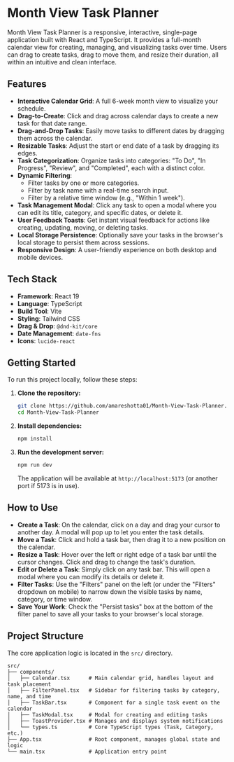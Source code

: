 # Month View Task Planner


Month View Task Planner is a responsive, interactive, single-page application built with React and TypeScript. It provides a full-month calendar view for creating, managing, and visualizing tasks over time. Users can drag to create tasks, drag to move them, and resize their duration, all within an intuitive and clean interface.

## Features

*   **Interactive Calendar Grid**: A full 6-week month view to visualize your schedule.
*   **Drag-to-Create**: Click and drag across calendar days to create a new task for that date range.
*   **Drag-and-Drop Tasks**: Easily move tasks to different dates by dragging them across the calendar.
*   **Resizable Tasks**: Adjust the start or end date of a task by dragging its edges.
*   **Task Categorization**: Organize tasks into categories: "To Do", "In Progress", "Review", and "Completed", each with a distinct color.
*   **Dynamic Filtering**:
    *   Filter tasks by one or more categories.
    *   Filter by task name with a real-time search input.
    *   Filter by a relative time window (e.g., "Within 1 week").
*   **Task Management Modal**: Click any task to open a modal where you can edit its title, category, and specific dates, or delete it.
*   **User Feedback Toasts**: Get instant visual feedback for actions like creating, updating, moving, or deleting tasks.
*   **Local Storage Persistence**: Optionally save your tasks in the browser's local storage to persist them across sessions.
*   **Responsive Design**: A user-friendly experience on both desktop and mobile devices.

## Tech Stack

*   **Framework**: React 19
*   **Language**: TypeScript
*   **Build Tool**: Vite
*   **Styling**: Tailwind CSS
*   **Drag & Drop**: `@dnd-kit/core`
*   **Date Management**: `date-fns`
*   **Icons**: `lucide-react`

## Getting Started

To run this project locally, follow these steps:

1.  **Clone the repository:**
    ```sh
    git clone https://github.com/amareshotta01/Month-View-Task-Planner.git
    cd Month-View-Task-Planner
    ```

2.  **Install dependencies:**
    ```sh
    npm install
    ```

3.  **Run the development server:**
    ```sh
    npm run dev
    ```
    The application will be available at `http://localhost:5173` (or another port if 5173 is in use).

## How to Use

*   **Create a Task**: On the calendar, click on a day and drag your cursor to another day. A modal will pop up to let you enter the task details.
*   **Move a Task**: Click and hold a task bar, then drag it to a new position on the calendar.
*   **Resize a Task**: Hover over the left or right edge of a task bar until the cursor changes. Click and drag to change the task's duration.
*   **Edit or Delete a Task**: Simply click on any task bar. This will open a modal where you can modify its details or delete it.
*   **Filter Tasks**: Use the "Filters" panel on the left (or under the "Filters" dropdown on mobile) to narrow down the visible tasks by name, category, or time window.
*   **Save Your Work**: Check the "Persist tasks" box at the bottom of the filter panel to save all your tasks to your browser's local storage.

## Project Structure

The core application logic is located in the `src/` directory.

```
src/
├── components/
│   ├── Calendar.tsx      # Main calendar grid, handles layout and task placement
│   ├── FilterPanel.tsx   # Sidebar for filtering tasks by category, name, and time
│   ├── TaskBar.tsx       # Component for a single task event on the calendar
│   ├── TaskModal.tsx     # Modal for creating and editing tasks
│   ├── ToastProvider.tsx # Manages and displays system notifications
│   └── types.ts          # Core TypeScript types (Task, Category, etc.)
├── App.tsx               # Root component, manages global state and logic
└── main.tsx              # Application entry point
